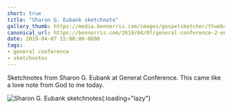 ```yaml
---
short: true
title: "Sharon G. Eubank sketchnote"
gallery_thumb: https://media.bennorris.com/images/gospelsketcher/thumbs/apr-19-4-eubank.jpg
canonical_url: https://bennorris.com/2019/04/07/general-conference-2-eubank-sketchnote
date: 2019-04-07 15:00:00-0600
tags:
- general conference
- sketchnotes
---
```


Sketchnotes from Sharon G. Eubank at General Conference. This came like a love note from God to me today.

![Sharon G. Eubank sketchnotes](https://media.bennorris.com/images/gospelsketcher/general-conference/apr-2019/apr-19-4-eubank.jpg){:loading="lazy"}
